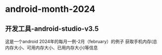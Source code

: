 # android-month-2024

## 开发工具-android-studio-v3.5

这是一个android 2024年的每月一例-2月（february）的例子
获取手机内存(总内存大小、可用内存大小、已用内存大小)等信息
